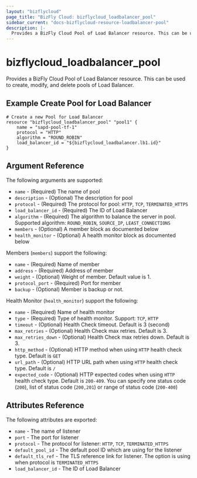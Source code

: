 ```yaml
---
layout: "bizflycloud"
page_title: "BizFly Cloud: bizflycloud_loadbalancer_pool"
sidebar_current: "docs-bizflycloud-resource-loadbalancer-pool"
description: |-
  Provides a BizFly Cloud Pool of Load Balancer resource. This can be used to create, modify, and delete pools of Load Balancer.
---
```


# bizflycloud\_loadbalancer_pool

Provides a BizFly Cloud Pool of Load Balancer resource. This can be used to create,
modify, and delete pools of Load Balancer.

## Example Create Pool for Load Balancer 

```hcl
# Create a new Pool for Load Balancer
resource "bizflycloud_loadbalancer_pool" "pool1" {
    name = "sapd-pool-tf-1"
    protocol = "HTTP"
    algorithm = "ROUND_ROBIN"
    load_balancer_id = "${bizflycloud_loadbalancer.lb1.id}"
}
```

## Argument Reference

The following arguments are supported:

* `name` - (Required) The name of pool
* `description` - (Optional) The description for pool
* `protocol` - (Required) The protocol for pool: `HTTP`, `TCP`, `TERMINATED_HTTPS`
* `load_balancer_id` - (Required) The ID of Load Balancer
* `algorithm` - (Required) The algorithm to balance the server in pool. Supported algorithm: `ROUND_ROBIN`, `SOURCE_IP`, `LEAST_CONNECTIONS`
* `members` - (Optional) A member block as documented below
* `health_monitor` - (Optional) A health monitor block as documented below

Members (`members`) support the following:

* `name` - (Required) Name of member
* `address` - (Required)  Address of member
* `weight` - (Optional) Weight of member. Default value is 1.
* `protocol_port` - (Required) Port for member
* `backup` - (Optional) Member is backup or not.

Health Monitor (`health_monitor`) support the following:

* `name` - (Required) Name of health monitor
* `type` - (Required) Type of health monitor. Support: `TCP`, `HTTP`
* `timeout` - (Optional) Health Check timeout. Default is 3 (second)
* `max_retries` - (Optional) Health Check max retries. Default is 3.
* `max_retries_down` - (Optional) Health Check max retries down. Default is 3.
* `http_method` - (Optional) HTTP method when using `HTTP` health check type. Default is `GET`
* `url_path` - (Optional) HTTP URL path when using `HTTP` health check type. Default is `/`
* `expected_code` - (Optional) HTTP expected codes when using `HTTP` health check type. Default is `200-409`. You can specify one status code (`200`), list of status code (`200,201`) or range of status code (`200-400`)

## Attributes Reference

The following attributes are exported:

* `name` - The name of listener
* `port` - The port for listener
* `protocol` -  The protocol for listener: `HTTP`, `TCP`, `TERMINATED_HTTPS`
* `default_pool_id`  - The default pool ID which are using for the listener
* `default_tls_ref`  - The TLS reference link for listener. The option is using when protocol is `TERMINATED_HTTPS`
* `load_balancer_id`  - The ID of Load Balancer

